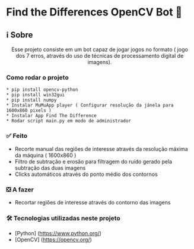 # Find the Differences OpenCV Bot 🤖 


## ℹ️ Sobre
<p align="center">Esse projeto consiste em um bot capaz de jogar jogos no formato ( jogo dos 7 erros, através do uso de técnicas de processamento digital de imagens).</p>

### Como rodar o projeto
```
* pip install opencv-python
* pip install win32gui
* pip install numpy
* Instalar MuMuApp player ( Configurar resolução da jánela para 1600x860 pixels )
* Instalar App Find The Difference
* Rodar script main.py em modo de administrador

```

### ✅ Feito
* Recorte manual das regiões de interesse através da resolução máxima da máquina ( 1600x860 )
* Filtro de subtração e erosão para filtragem do ruído gerado pela subtração das duas imagens
* Clicks automáticos através do ponto médio dos contornos


### ❎ A fazer
* Recortar regiões de interesse através do contorno das imagens

### 🛠 Tecnologias utilizadas neste projeto

- [Python] (https://www.python.org/)
- [OpenCV] (https://opencv.org/)














